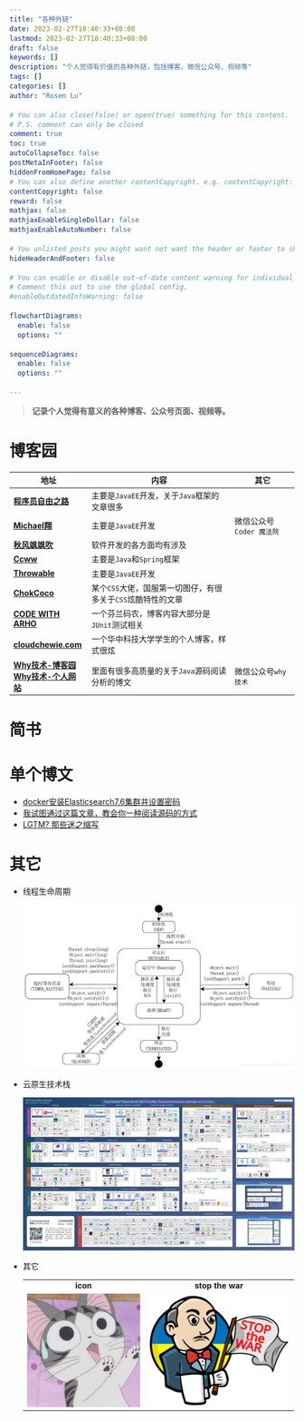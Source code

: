 ```yaml
---
title: "各种外链"
date: 2023-02-27T18:40:33+08:00
lastmod: 2023-02-27T18:40:33+08:00
draft: false
keywords: []
description: "个人觉得有价值的各种外链，包括博客、微信公众号、视频等"
tags: []
categories: []
author: "Rosen Lu"

# You can also close(false) or open(true) something for this content.
# P.S. comment can only be closed
comment: true
toc: true
autoCollapseToc: false
postMetaInFooter: false
hiddenFromHomePage: false
# You can also define another contentCopyright. e.g. contentCopyright: "This is another copyright."
contentCopyright: false
reward: false
mathjax: false
mathjaxEnableSingleDollar: false
mathjaxEnableAutoNumber: false

# You unlisted posts you might want not want the header or footer to show
hideHeaderAndFooter: false

# You can enable or disable out-of-date content warning for individual post.
# Comment this out to use the global config.
#enableOutdatedInfoWarning: false

flowchartDiagrams:
  enable: false
  options: ""

sequenceDiagrams: 
  enable: false
  options: ""

---
```


> **记录个人觉得有意义的各种博客、公众号页面、视频等。**

# 博客园

| 地址                                                         | 内容                                                         | 其它                     |
| ------------------------------------------------------------ | ------------------------------------------------------------ | ------------------------ |
| **[程序员自由之路](https://www.cnblogs.com/54chensongxia/)** | 主要是`JavaEE`开发，关于`Java`框架的文章很多                 |                          |
| **[Michael翔](https://www.cnblogs.com/michael-xiang/)**      | 主要是`JavaEE`开发                                           | 微信公众号`Coder 魔法院` |
| **[秋风飒飒吹](https://www.cnblogs.com/wwjj4811/)**          | 软件开发的各方面均有涉及                                     |                          |
| **[Ccww](https://www.cnblogs.com/Ccwwlx)**                   | 主要是`Java`和`Spring`框架                                   |                          |
| **[Throwable](https://www.cnblogs.com/throwable)**           | 主要是`JavaEE`开发                                           |                          |
| [**ChokCoco**](https://www.cnblogs.com/coco1s)               | 某个`CSS`大佬，国服第一切图仔，有很多关于`CSS`炫酷特性的文章 |                          |
| [**CODE WITH ARHO**](https://www.arhohuttunen.com)           | 一个芬兰码农，博客内容大部分是`JUnit`测试相关                |                          |
| [**cloudchewie.com**](https://cloudchewie.com/)              | 一个华中科技大学学生的个人博客，样式很炫                     |                          |
| [**Why技术-博客园**](https://www.cnblogs.com/thisiswhy/)<br/>[**Why技术-个人网站**](https://www.whywhy.vip/) | 里面有很多高质量的关于`Java`源码阅读分析的博文               | 微信公众号`why技术`      |



# 简书



# 单个博文

* [docker安装Elasticsearch7.6集群并设置密码](https://www.cnblogs.com/woshimrf/p/docker-es7.html)
* [我试图通过这篇文章，教会你一种阅读源码的方式](https://www.cnblogs.com/thisiswhy/p/17261155.html)
* [LGTM? 那些迷之缩写](https://farer.org/2017/03/01/code-review-acronyms/)

# 其它

* 线程生命周期

  ![线程生命周期](/blog_img/links/线程生命周期.jpg "线程生命周期")

* 云原生技术栈

  ![云原生技术栈](/blog_img/links/云原生.jpg "云原生技术栈")

* 其它

  <table>
    <tbody style="text-align:center">
      <tr>
  	  <td><b>icon</b></td>
  	  <td><b>stop the war</b></td>
  	</tr>
  	<tr>
  	  <td><img style="height:200px" src="/blog_img/links/flying_fox.jfif"/></td>
  	  <td><img style="height:200px" src="/blog_img/links/Jenkins-stop-the-war.svg"/></td>
  	</tr>
    </tbody>
  </table>

